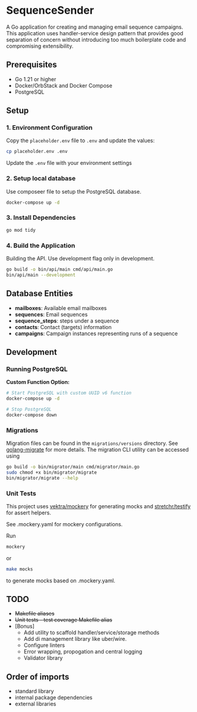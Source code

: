 # SequenceSender

A Go application for creating and managing email sequence campaigns. This application uses handler-service 
design pattern that provides good separation of concern without introducing too much boilerplate code and compromising
extensibility.

## Prerequisites

- Go 1.21 or higher
- Docker/OrbStack and Docker Compose
- PostgreSQL

## Setup

### 1. Environment Configuration

Copy the `placeholder.env` file to `.env` and update the values:

```bash
cp placeholder.env .env
```

Update the `.env` file with your environment settings

### 2. Setup local database

Use composeer file to setup the PostgreSQL database. 

```bash
docker-compose up -d
```

### 3. Install Dependencies

```bash
go mod tidy
```

### 4. Build the Application

Building the API. Use development flag only in development.

```bash
go build -o bin/api/main cmd/api/main.go
bin/api/main --development
```

## Database Entities

- **mailboxes**: Available email mailboxes
- **sequences**: Email sequences 
- **sequence_steps**: steps under a sequence
- **contacts**: Contact (targets) information
- **campaigns**: Campaign instances representing runs of a sequence

## Development

### Running PostgreSQL

**Custom Function Option:**
```bash
# Start PostgreSQL with custom UUID v6 function
docker-compose up -d

# Stop PostgreSQL
docker-compose down
```

### Migrations

Migration files can be found in the `migrations/versions` directory. See [golang-migrate](https://github.com/golang-migrate/migrate) for more details. The migration CLI utility can be accessed using 

```sh
go build -o bin/migrator/main cmd/migrator/main.go
sudo chmod +x bin/migrator/migrate 
bin/migrator/migrate --help
```

### Unit Tests 
This project uses [vektra/mockery](https://github.com/vektra/mockery) for generating mocks and 
[stretchr/testify](https://github.com/stretchr/testify) for assert helpers. 

See .mockery.yaml for mockery configurations.

Run 
```sh
mockery
```

or 
```sh
make mocks
```

to generate mocks based on .mockery.yaml.

## TODO 
- ~~Makefile aliases~~
- ~~Unit tests - test coverage Makefile alias~~
- [Bonus] 
  - Add utility to scaffold handler/service/storage methods 
  - Add di management library like uber/wire.
  - Configure linters
  - Error wrapping, propogation and central logging
  - Validator library

## Order of imports
- standard library 
- internal package dependencies 
- external libraries